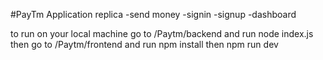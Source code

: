 #PayTm Application replica
-send money
-signin
-signup
-dashboard


to run on your local machine go to /Paytm/backend and run node index.js
then go to /Paytm/frontend and run npm install then npm run dev